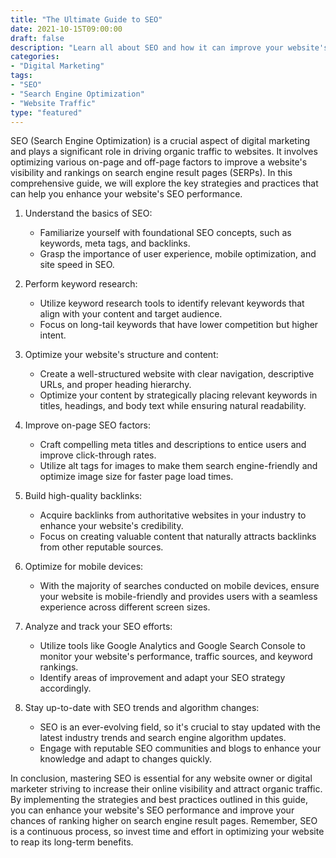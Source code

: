 ```yaml
---
title: "The Ultimate Guide to SEO"
date: 2021-10-15T09:00:00
draft: false
description: "Learn all about SEO and how it can improve your website's visibility and rankings on search engine result pages."
categories:
- "Digital Marketing"
tags:
- "SEO"
- "Search Engine Optimization"
- "Website Traffic"
type: "featured"
---
```


SEO (Search Engine Optimization) is a crucial aspect of digital marketing and plays a significant role in driving organic traffic to websites. It involves optimizing various on-page and off-page factors to improve a website's visibility and rankings on search engine result pages (SERPs). In this comprehensive guide, we will explore the key strategies and practices that can help you enhance your website's SEO performance.

1. Understand the basics of SEO:
   - Familiarize yourself with foundational SEO concepts, such as keywords, meta tags, and backlinks.
   - Grasp the importance of user experience, mobile optimization, and site speed in SEO.

2. Perform keyword research:
   - Utilize keyword research tools to identify relevant keywords that align with your content and target audience.
   - Focus on long-tail keywords that have lower competition but higher intent.

3. Optimize your website's structure and content:
   - Create a well-structured website with clear navigation, descriptive URLs, and proper heading hierarchy.
   - Optimize your content by strategically placing relevant keywords in titles, headings, and body text while ensuring natural readability.

4. Improve on-page SEO factors:
   - Craft compelling meta titles and descriptions to entice users and improve click-through rates.
   - Utilize alt tags for images to make them search engine-friendly and optimize image size for faster page load times.

5. Build high-quality backlinks:
   - Acquire backlinks from authoritative websites in your industry to enhance your website's credibility.
   - Focus on creating valuable content that naturally attracts backlinks from other reputable sources.

6. Optimize for mobile devices:
   - With the majority of searches conducted on mobile devices, ensure your website is mobile-friendly and provides users with a seamless experience across different screen sizes.

7. Analyze and track your SEO efforts:
   - Utilize tools like Google Analytics and Google Search Console to monitor your website's performance, traffic sources, and keyword rankings.
   - Identify areas of improvement and adapt your SEO strategy accordingly.

8. Stay up-to-date with SEO trends and algorithm changes:
   - SEO is an ever-evolving field, so it's crucial to stay updated with the latest industry trends and search engine algorithm updates.
   - Engage with reputable SEO communities and blogs to enhance your knowledge and adapt to changes quickly.

In conclusion, mastering SEO is essential for any website owner or digital marketer striving to increase their online visibility and attract organic traffic. By implementing the strategies and best practices outlined in this guide, you can enhance your website's SEO performance and improve your chances of ranking higher on search engine result pages. Remember, SEO is a continuous process, so invest time and effort in optimizing your website to reap its long-term benefits.
